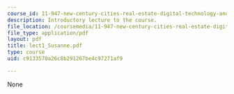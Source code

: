 ```yaml
---
course_id: 11-947-new-century-cities-real-estate-digital-technology-and-design-fall-2004
description: Introductory lecture to the course.
file_location: /coursemedia/11-947-new-century-cities-real-estate-digital-technology-and-design-fall-2004/c9133570a26c8b291267be4c97271af9_lect1_Susanne.pdf
file_type: application/pdf
layout: pdf
title: lect1_Susanne.pdf
type: course
uid: c9133570a26c8b291267be4c97271af9

---
```

None
